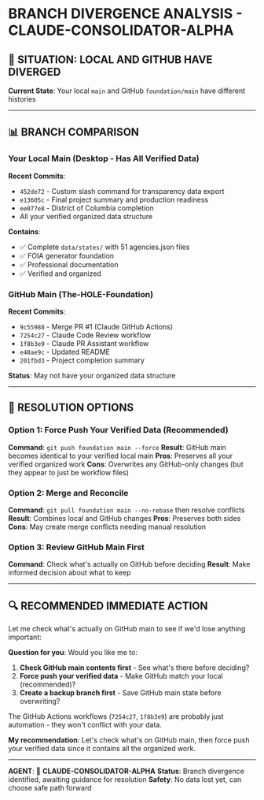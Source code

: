 # BRANCH DIVERGENCE ANALYSIS - CLAUDE-CONSOLIDATOR-ALPHA

## 🚨 **SITUATION: LOCAL AND GITHUB HAVE DIVERGED**

**Current State**: Your local `main` and GitHub `foundation/main` have different histories

---

## 📊 **BRANCH COMPARISON**

### **Your Local Main** (Desktop - Has All Verified Data)
**Recent Commits**:
- `452de72` - Custom slash command for transparency data export
- `e13605c` - Final project summary and production readiness
- `ee077e8` - District of Columbia completion
- All your verified organized data structure

**Contains**:
- ✅ Complete `data/states/` with 51 agencies.json files
- ✅ FOIA generator foundation
- ✅ Professional documentation
- ✅ Verified and organized

### **GitHub Main** (The-HOLE-Foundation)
**Recent Commits**:
- `9c55988` - Merge PR #1 (Claude GitHub Actions)
- `7254c27` - Claude Code Review workflow
- `1f8b3e9` - Claude PR Assistant workflow
- `e48ae9c` - Updated README
- `201fbd3` - Project completion summary

**Status**: May not have your organized data structure

---

## 🎯 **RESOLUTION OPTIONS**

### **Option 1: Force Push Your Verified Data** (Recommended)
**Command**: `git push foundation main --force`
**Result**: GitHub main becomes identical to your verified local main
**Pros**: Preserves all your verified organized work
**Cons**: Overwrites any GitHub-only changes (but they appear to just be workflow files)

### **Option 2: Merge and Reconcile**
**Command**: `git pull foundation main --no-rebase` then resolve conflicts
**Result**: Combines local and GitHub changes
**Pros**: Preserves both sides
**Cons**: May create merge conflicts needing manual resolution

### **Option 3: Review GitHub Main First**
**Command**: Check what's actually on GitHub before deciding
**Result**: Make informed decision about what to keep

---

## 🔍 **RECOMMENDED IMMEDIATE ACTION**

Let me check what's actually on GitHub main to see if we'd lose anything important:

**Question for you**:
Would you like me to:
1. **Check GitHub main contents first** - See what's there before deciding?
2. **Force push your verified data** - Make GitHub match your local (recommended)?
3. **Create a backup branch first** - Save GitHub main state before overwriting?

The GitHub Actions workflows (`7254c27`, `1f8b3e9`) are probably just automation - they won't conflict with your data.

**My recommendation**: Let's check what's on GitHub main, then force push your verified data since it contains all the organized work.

---

**AGENT**: 🤖 **CLAUDE-CONSOLIDATOR-ALPHA**
**Status**: Branch divergence identified, awaiting guidance for resolution
**Safety**: No data lost yet, can choose safe path forward